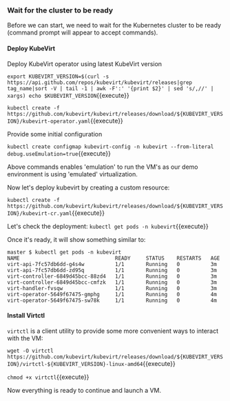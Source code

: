 ### Wait for the cluster to be ready

Before we can start, we need to wait for the Kubernetes cluster to be ready (command prompt will appear to accept commands).

#### Deploy KubeVirt

Deploy KubeVirt operator using latest KubeVirt version

`export KUBEVIRT_VERSION=$(curl -s https://api.github.com/repos/kubevirt/kubevirt/releases|grep tag_name|sort -V | tail -1 | awk -F':' '{print $2}' | sed 's/,//' | xargs)
echo $KUBEVIRT_VERSION`{{execute}}

`kubectl create -f https://github.com/kubevirt/kubevirt/releases/download/${KUBEVIRT_VERSION}/kubevirt-operator.yaml`{{execute}}

Provide some initial configuration

`kubectl create configmap kubevirt-config -n kubevirt --from-literal debug.useEmulation=true`{{execute}}

Above commands enables 'emulation' to run the VM's as our demo environment is using 'emulated' virtualization.

Now let's deploy kubevirt by creating a custom resource:

`kubectl create -f https://github.com/kubevirt/kubevirt/releases/download/${KUBEVIRT_VERSION}/kubevirt-cr.yaml`{{execute}}

Let's check the deployment:
`kubectl get pods -n kubevirt`{{execute}}

Once it's ready, it will show something similar to:

~~~
master $ kubectl get pods -n kubevirt
NAME                               READY     STATUS    RESTARTS   AGE
virt-api-7fc57db6dd-g4s4w          1/1       Running   0          3m
virt-api-7fc57db6dd-zd95q          1/1       Running   0          3m
virt-controller-6849d45bcc-88zd4   1/1       Running   0          3m
virt-controller-6849d45bcc-cmfzk   1/1       Running   0          3m
virt-handler-fvsqw                 1/1       Running   0          3m
virt-operator-5649f67475-gmphg     1/1       Running   0          4m
virt-operator-5649f67475-sw78k     1/1       Running   0          4m
~~~

#### Install Virtctl

`virtctl` is a client utility to provide some more convenient ways to interact with the VM:

`wget -O virtctl https://github.com/kubevirt/kubevirt/releases/download/${KUBEVIRT_VERSION}/virtctl-${KUBEVIRT_VERSION}-linux-amd64`{{execute}}

`chmod +x virtctl`{{execute}}

Now everything is ready to continue and launch a VM.
